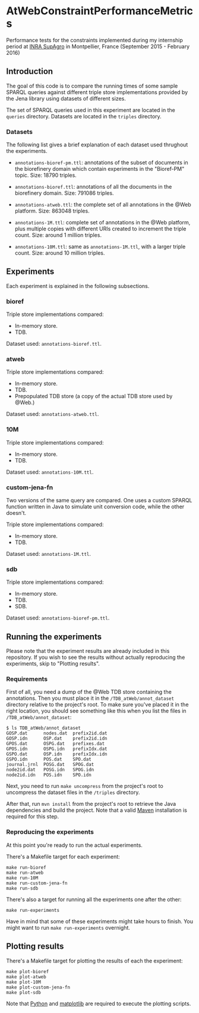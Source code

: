 # AtWebConstraintPerformanceMetrics

Performance tests for the constraints implemented during my internship period at [INRA SupAgro](http://www.supagro.inra.fr/) in Montpellier, France (September 2015 - February 2016)

## Introduction

The goal of this code is to compare the running times of some sample SPARQL queries against different triple store implementations provided by the Jena library using datasets of different sizes.

The set of SPARQL queries used in this experiment are located in the `queries` directory. Datasets are located in the `triples` directory.

### Datasets

The following list gives a brief explanation of each dataset used thrughout the experiments.

- `annotations-bioref-pm.ttl`: annotations of the subset of documents in the biorefinery domain which contain experiments in the "Bioref-PM" topic. Size: 18790 triples.

- `annotations-bioref.ttl`: annotations of all the documents in the biorefinery domain. Size: 791086 triples.

- `annotations-atweb.ttl`: the complete set of all annotations in the @Web platform. Size: 863048 triples.

- `annotations-1M.ttl`: complete set of annotations in the @Web platform, plus multiple copies with different URIs created to increment the triple count. Size: around 1 million triples.

- `annotations-10M.ttl`: same as `annotations-1M.ttl`, with a larger triple count. Size: around 10 million triples.

## Experiments

Each experiment is explained in the following subsections.

### bioref

Triple store implementations compared:

- In-memory store.
- TDB.

Dataset used: `annotations-bioref.ttl`.

### atweb

Triple store implementations compared:

- In-memory store.
- TDB.
- Prepopulated TDB store (a copy of the actual TDB store used by @Web.)

Dataset used: `annotations-atweb.ttl`.

### 10M

Triple store implementations compared:

- In-memory store.
- TDB.

Dataset used: `annotations-10M.ttl`.

### custom-jena-fn

Two versions of the same query are compared. One uses a custom SPARQL function written in Java to simulate unit conversion code, while the other doesn't.

Triple store implementations compared:

- In-memory store.
- TDB.

Dataset used: `annotations-1M.ttl`.

### sdb

Triple store implementations compared:

- In-memory store.
- TDB.
- SDB.

Dataset used: `annotations-bioref-pm.ttl`.

## Running the experiments

Please note that the experiment results are already included in this repository. If you wish to see the results without actually reproducing the experiments, skip to "Plotting results".

### Requirements

First of all, you need a dump of the @Web TDB store containing the annotations. Then you must place it in the `/TDB_atWeb/annot_dataset` directory relative to the project's root. To make sure you've placed it in the right location, you should see something like this when you list the files in `/TDB_atWeb/annot_dataset`:

```
$ ls TDB_atWeb/annot_dataset
GOSP.dat      nodes.dat  prefix2id.dat
GOSP.idn      OSP.dat    prefix2id.idn
GPOS.dat      OSPG.dat   prefixes.dat
GPOS.idn      OSPG.idn   prefixIdx.dat
GSPO.dat      OSP.idn    prefixIdx.idn
GSPO.idn      POS.dat    SPO.dat
journal.jrnl  POSG.dat   SPOG.dat
node2id.dat   POSG.idn   SPOG.idn
node2id.idn   POS.idn    SPO.idn
```

Next, you need to run `make uncompress` from the project's root to uncompress the dataset files in the `/triples` directory.

After that, run `mvn install` from the project's root to retrieve the Java dependencies and build the project. Note that a valid [Maven](http://maven.apache.org/) installation is required for this step.

### Reproducing the experiments

At this point you're ready to run the actual experiments.

There's a Makefile target for each experiment:

```
make run-bioref
make run-atweb
make run-10M
make run-custom-jena-fn
make run-sdb
```

There's also a target for running all the experiments one after the other:

```
make run-experiments
```

Have in mind that some of these experiments might take hours to finish. You might want to run `make run-experiments` overnight.

## Plotting results

There's a Makefile target for plotting the results of each the experiment:

```
make plot-bioref
make plot-atweb
make plot-10M
make plot-custom-jena-fn
make plot-sdb
```

Note that [Python](https://www.python.org/) and [matplotlib](http://matplotlib.org/) are required to execute the plotting scripts.
